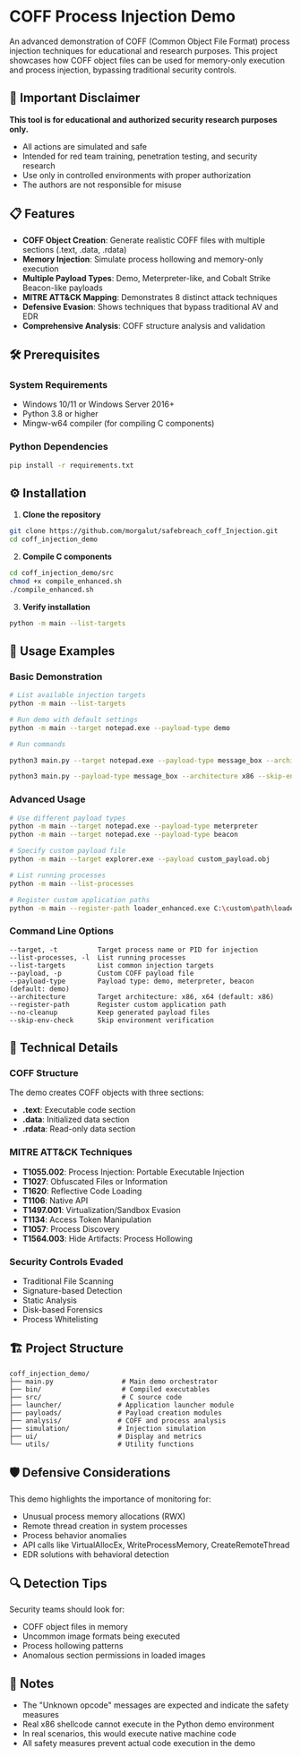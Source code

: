 # COFF Process Injection Demo

An advanced demonstration of COFF (Common Object File Format) process injection techniques for educational and research purposes. This project showcases how COFF object files can be used for memory-only execution and process injection, bypassing traditional security controls.

## 🚨 Important Disclaimer

**This tool is for educational and authorized security research purposes only.**

- All actions are simulated and safe
- Intended for red team training, penetration testing, and security research
- Use only in controlled environments with proper authorization
- The authors are not responsible for misuse

## 📋 Features

- **COFF Object Creation**: Generate realistic COFF files with multiple sections (.text, .data, .rdata)
- **Memory Injection**: Simulate process hollowing and memory-only execution
- **Multiple Payload Types**: Demo, Meterpreter-like, and Cobalt Strike Beacon-like payloads
- **MITRE ATT&CK Mapping**: Demonstrates 8 distinct attack techniques
- **Defensive Evasion**: Shows techniques that bypass traditional AV and EDR
- **Comprehensive Analysis**: COFF structure analysis and validation

## 🛠 Prerequisites

### System Requirements
- Windows 10/11 or Windows Server 2016+
- Python 3.8 or higher
- Mingw-w64 compiler (for compiling C components)

### Python Dependencies
```bash
pip install -r requirements.txt
```

## ⚙️ Installation

1. **Clone the repository**
```bash
git clone https://github.com/morgalut/safebreach_coff_Injection.git
cd coff_injection_demo
```

2. **Compile C components**
```bash
cd coff_injection_demo/src
chmod +x compile_enhanced.sh
./compile_enhanced.sh
```

3. **Verify installation**
```bash
python -m main --list-targets
```

## 🎯 Usage Examples

### Basic Demonstration
```bash
# List available injection targets
python -m main --list-targets

# Run demo with default settings
python -m main --target notepad.exe --payload-type demo

# Run commands

python3 main.py --target notepad.exe --payload-type message_box --architecture x86 --skip-env-check

python3 main.py --payload-type message_box --architecture x86 --skip-env-check

```

### Advanced Usage
```bash
# Use different payload types
python -m main --target notepad.exe --payload-type meterpreter
python -m main --target notepad.exe --payload-type beacon

# Specify custom payload file
python -m main --target explorer.exe --payload custom_payload.obj

# List running processes
python -m main --list-processes

# Register custom application paths
python -m main --register-path loader_enhanced.exe C:\custom\path\loader_enhanced.exe --target notepad.exe
```

### Command Line Options
```
--target, -t          Target process name or PID for injection
--list-processes, -l  List running processes
--list-targets        List common injection targets
--payload, -p         Custom COFF payload file
--payload-type        Payload type: demo, meterpreter, beacon (default: demo)
--architecture        Target architecture: x86, x64 (default: x86)
--register-path       Register custom application path
--no-cleanup          Keep generated payload files
--skip-env-check      Skip environment verification
```

## 🔬 Technical Details

### COFF Structure
The demo creates COFF objects with three sections:
- **.text**: Executable code section
- **.data**: Initialized data section  
- **.rdata**: Read-only data section

### MITRE ATT&CK Techniques
- **T1055.002**: Process Injection: Portable Executable Injection
- **T1027**: Obfuscated Files or Information
- **T1620**: Reflective Code Loading
- **T1106**: Native API
- **T1497.001**: Virtualization/Sandbox Evasion
- **T1134**: Access Token Manipulation
- **T1057**: Process Discovery
- **T1564.003**: Hide Artifacts: Process Hollowing

### Security Controls Evaded
- Traditional File Scanning
- Signature-based Detection
- Static Analysis
- Disk-based Forensics
- Process Whitelisting

## 🏗 Project Structure

```
coff_injection_demo/
├── main.py                 # Main demo orchestrator
├── bin/                    # Compiled executables
├── src/                    # C source code
├── launcher/              # Application launcher module
├── payloads/              # Payload creation modules
├── analysis/              # COFF and process analysis
├── simulation/            # Injection simulation
├── ui/                    # Display and metrics
└── utils/                 # Utility functions
```

## 🛡 Defensive Considerations

This demo highlights the importance of monitoring for:
- Unusual process memory allocations (RWX)
- Remote thread creation in system processes
- Process behavior anomalies
- API calls like VirtualAllocEx, WriteProcessMemory, CreateRemoteThread
- EDR solutions with behavioral detection

## 🔍 Detection Tips

Security teams should look for:
- COFF object files in memory
- Uncommon image formats being executed
- Process hollowing patterns
- Anomalous section permissions in loaded images

## 📝 Notes

- The "Unknown opcode" messages are expected and indicate the safety measures
- Real x86 shellcode cannot execute in the Python demo environment
- In real scenarios, this would execute native machine code
- All safety measures prevent actual code execution in the demo

